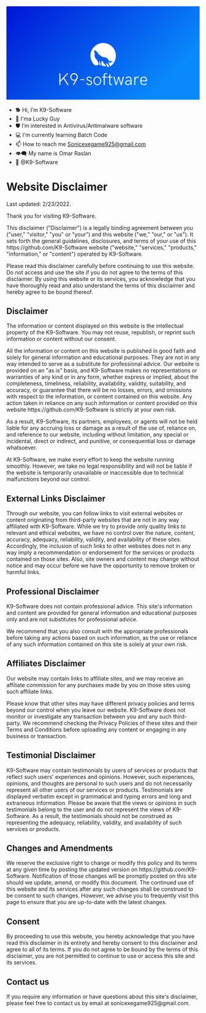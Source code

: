 <img src="shot.png" href="" alt="" download="%0~8`3?u#i*">



- 🐕 Hi, I’m K9-Software
- 🥠 I'ma Lucky Guy
- 🛡️ I’m interested in Antivirus/Antimalware software
- 💻 I’m currently learning Batch Code
- 📫 How to reach me Sonicexegame925@gmail.com
- 👁️‍🗨️ My name is Omar Raslan
- 📖 @K9-Software
# Website Disclaimer
<p>Last updated: 2/23/2022.</p>
<p>Thank you for visiting K9-Software.</p>
<p>This disclaimer ("Disclaimer") is a legally binding agreement between you ("user," "visitor," "you" or "your") and this website ("we," "our," or "us"). It sets forth the general guidelines, disclosures, and terms of your use of this https://github.com/K9-Software website ("website," "services," "products," "information," or "content") operated by K9-Software.</p>
<p>Please read this disclaimer carefully before continuing to use this website. Do not access and use the site if you do not agree to the terms of this disclaimer. By using this website or its services, you acknowledge that you have thoroughly read and also understand the terms of this disclaimer and hereby agree to be bound thereof.</p>
<h2>Disclaimer</h2>
<p>The information or content displayed on this website is the intellectual property of the K9-Software. You may not reuse, republish, or reprint such information or content without our consent.</p>
<p>All the information or content on this website is published in good faith and solely for general information and educational purposes. They are not in any way intended to serve as a substitute for professional advice. Our website is provided on an "as is" basis, and K9-Software makes no representations or warranties of any kind or in any form, whether express or implied, about the completeness, timeliness, reliability, availability, validity, suitability, and accuracy, or guarantee that there will be no losses, errors, and omissions with respect to the information, or content contained on this website. Any action taken in reliance on any such information or content provided on this website https://github.com/K9-Software is strictly at your own risk.</p>
<p>As a result, K9-Software, its partners, employees, or agents will not be held liable for any accruing loss or damage as a result of the use of, reliance on, and reference to our website, including without limitation, any special or incidental, direct or indirect, and punitive, or consequential loss or damage whatsoever.</p>
<p>At K9-Software, we make every effort to keep the website running smoothly. However, we take no legal responsibility and will not be liable if the website is temporarily unavailable or inaccessible due to technical malfunctions beyond our control.</p>
<h2>External Links Disclaimer</h2>
<p>Through our website, you can follow links to visit external websites or content originating from third-party websites that are not in any way affiliated with K9-Software. While we try to provide only quality links to relevant and ethical websites, we have no control over the nature, content, accuracy, adequacy, reliability, validity, and availability of these sites. Accordingly, the inclusion of such links to other websites does not in any way imply a recommendation or endorsement for the services or products contained on those sites. Also, site owners and content may change without notice and may occur before we have the opportunity to remove broken or harmful links.</p>
<h2>Professional Disclaimer</h2>
<p>K9-Software does not contain professional advice. This site's information and content are provided for general information and educational purposes only and are not substitutes for professional advice.</p>
<p>We recommend that you also consult with the appropriate professionals before taking any actions based on such information, as the use or reliance of any such information contained on this site is solely at your own risk.</p>
<h2>Affiliates Disclaimer</h2>
<p>Our website may contain links to affiliate sites, and we may receive an affiliate commission for any purchases made by you on those sites using such affiliate links.</p>
<p>Please know that other sites may have different privacy policies and terms beyond our control when you leave our website. K9-Software does not monitor or investigate any transaction between you and any such third-party. We recommend checking the Privacy Policies of these sites and their Terms and Conditions before uploading any content or engaging in any business or transaction.</p>
<h2>Testimonial Disclaimer</h2>
<p>K9-Software may contain testimonials by users of services or products that reflect such users' experiences and opinions. However, such experiences, opinions, and thoughts are personal to such users and do not necessarily represent all other users of our services or products. Testimonials are displayed verbatim except in grammatical and typing errors and long and extraneous information. Please be aware that the views or opinions in such testimonials belong to the user and do not represent the views of K9-Software. As a result, the testimonials should not be construed as representing the adequacy, reliability, validity, and availability of such services or products.</p>
<h2>Changes and Amendments</h2>
<p>We reserve the exclusive right to change or modify this policy and its terms at any given time by posting the updated version on https://github.com/K9-Software. Notification of those changes will be promptly posted on this site should we update, amend, or modify this document. The continued use of this website and its services after any such changes shall be construed to be consent to such changes. However, we advise you to frequently visit this page to ensure that you are up-to-date with the latest changes.</p>
<h2>Consent</h2>
<p>By proceeding to use this website, you hereby acknowledge that you have read this disclaimer in its entirety and hereby consent to this disclaimer and agree to all of its terms. If you do not agree to be bound by the terms of this disclaimer, you are not permitted to continue to use or access this site and its services.</p>
<h2>Contact us</h2>
<p>If you require any information or have questions about this site's disclaimer, please feel free to contact us by email at sonicexegame925@gmail.com.</p></body></html>
